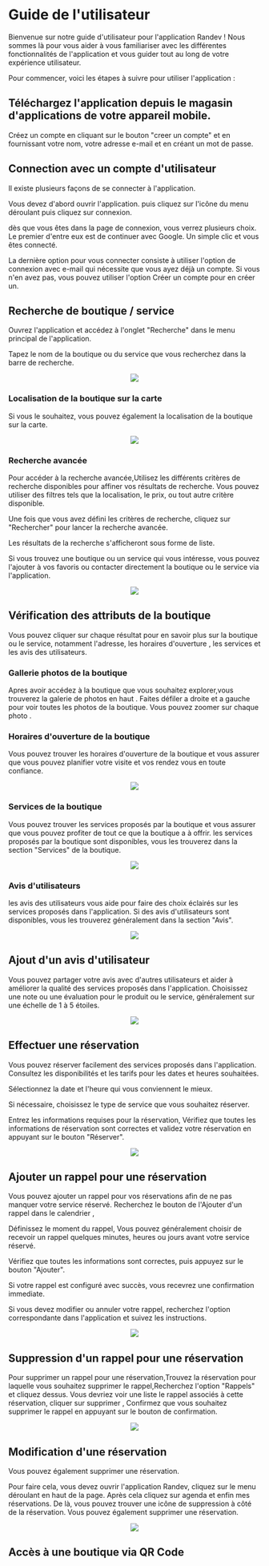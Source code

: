 # Guide de l'utilisateur

Bienvenue sur notre guide d'utilisateur pour l'application Randev ! Nous sommes là pour vous aider à vous familiariser avec les différentes fonctionnalités de l'application et vous guider tout au long de votre expérience utilisateur.

Pour commencer, voici les étapes à suivre pour utiliser l'application :

## Téléchargez l'application depuis le magasin d'applications de votre appareil mobile.

Créez un compte en cliquant sur le bouton "creer un compte" et en fournissant votre nom, votre adresse e-mail et en créant un mot de passe.

## Connection avec un compte d'utilisateur

Il existe plusieurs façons de se connecter à l'application.

Vous devez d'abord ouvrir l'application. puis cliquez sur l'icône du menu déroulant puis cliquez sur connexion.

dès que vous êtes dans la page de connexion, vous verrez plusieurs choix. Le premier d'entre eux est de continuer avec Google. Un simple clic et vous êtes connecté.

La dernière option pour vous connecter consiste à utiliser l'option de connexion avec e-mail qui nécessite que vous ayez déjà un compte. Si vous n'en avez pas, vous pouvez utiliser l'option Créer un compte pour en créer un.

## Recherche de boutique / service

Ouvrez l'application et accédez à l'onglet "Recherche" dans le menu principal de l'application.

Tapez le nom de la boutique ou du service que vous recherchez dans la barre de recherche.

<p align="center"><img src=./img/fr/Recherche.png><p>

### Localisation de la boutique sur la carte

Si vous le souhaitez, vous pouvez également la localisation de la boutique sur la carte.

<p align="center"><img src=./img/fr/Location.png><p>

### Recherche avancée

Pour accéder à la recherche avancée,Utilisez les différents critères de recherche disponibles pour affiner vos résultats de recherche. Vous pouvez utiliser des filtres tels que la localisation, le prix, ou tout autre critère disponible.

Une fois que vous avez défini les critères de recherche, cliquez sur "Rechercher" pour lancer la recherche avancée.

Les résultats de la recherche s'afficheront sous forme de liste.

Si vous trouvez une boutique ou un service qui vous intéresse, vous pouvez l'ajouter à vos favoris ou contacter directement la boutique ou le service via l'application.

<p align="center"><img src=./img/fr/RechercheAvancée.png><p>

## Vérification des attributs de la boutique

Vous pouvez cliquer sur chaque résultat pour en savoir plus sur la boutique ou le service, notamment l'adresse, les horaires d'ouverture , les services et les avis des utilisateurs.

### Gallerie photos de la boutique

Apres avoir accédez à la boutique que vous souhaitez explorer,vous trouverez la galerie de photos en haut . Faites défiler a droite et a gauche pour voir toutes les photos de la boutique. Vous pouvez zoomer sur chaque photo .

### Horaires d'ouverture de la boutique

Vous pouvez trouver les horaires d'ouverture de la boutique et vous assurer que vous pouvez planifier votre visite et vos rendez vous en toute confiance.

<p align="center"><img src=./img/fr/HeuresDeTravail.png><p>

### Services de la boutique

Vous pouvez trouver les services proposés par la boutique et vous assurer que vous pouvez profiter de tout ce que la boutique a à offrir. les services proposés par la boutique sont disponibles, vous les trouverez dans la section "Services" de la boutique.

<p align="center"><img src=./img/fr/Services.png><p>

### Avis d'utilisateurs

les avis des utilisateurs vous aide pour faire des choix éclairés sur les services proposés dans l'application. Si des avis d'utilisateurs sont disponibles, vous les trouverez généralement dans la section "Avis".

<p align="center"><img src=./img/fr/ratings.png><p>

## Ajout d'un avis d'utilisateur

Vous pouvez partager votre avis avec d'autres utilisateurs et aider à améliorer la qualité des services proposés dans l'application. Choisissez une note ou une évaluation pour le produit ou le service, généralement sur une échelle de 1 à 5 étoiles.

<p align="center"><img src=./img/fr/avis.png><p>

## Effectuer une réservation

Vous pouvez réserver facilement des services proposés dans l'application. Consultez les disponibilités et les tarifs pour les dates et heures souhaitées.

Sélectionnez la date et l'heure qui vous conviennent le mieux.

Si nécessaire, choisissez le type de service que vous souhaitez réserver.

Entrez les informations requises pour la réservation, Vérifiez que toutes les informations de réservation sont correctes et validez votre réservation en appuyant sur le bouton "Réserver".

<p align="center"><img src=./img/fr/reserve.png><p>

## Ajouter un rappel pour une réservation

Vous pouvez ajouter un rappel pour vos réservations afin de ne pas manquer votre service réservé. Recherchez le bouton de l'Ajouter d'un rappel dans le calendrier ,

Définissez le moment du rappel, Vous pouvez généralement choisir de recevoir un rappel quelques minutes, heures ou jours avant votre service réservé.

Vérifiez que toutes les informations sont correctes, puis appuyez sur le bouton "Ajouter".

Si votre rappel est configuré avec succès, vous recevrez une confirmation immediate.

Si vous devez modifier ou annuler votre rappel, recherchez l'option correspondante dans l'application et suivez les instructions.

<p align="center"><img src=./img/fr/notification.png><p>

## Suppression d'un rappel pour une réservation

Pour supprimer un rappel pour une réservation,Trouvez la réservation pour laquelle vous souhaitez supprimer le rappel,Recherchez l'option "Rappels" et cliquez dessus. Vous devriez voir une liste le rappel associés à cette réservation, cliquer sur supprimer , Confirmez que vous souhaitez supprimer le rappel en appuyant sur le bouton de confirmation.

<p align="center"><img src=./img/fr/SupressionNotification.png><p>

## Modification d'une réservation

Vous pouvez également supprimer une réservation.

Pour faire cela, vous devez ouvrir l'application Randev, cliquez sur le menu déroulant en haut de la page. Après cela cliquez sur agenda et enfin mes réservations. De là, vous pouvez trouver une icône de suppression à côté de la réservation. Vous pouvez également supprimer une réservation.

<p align="center"><img src=./img/fr/SuppressionReservation.png><p>

## Accès à une boutique via QR Code
